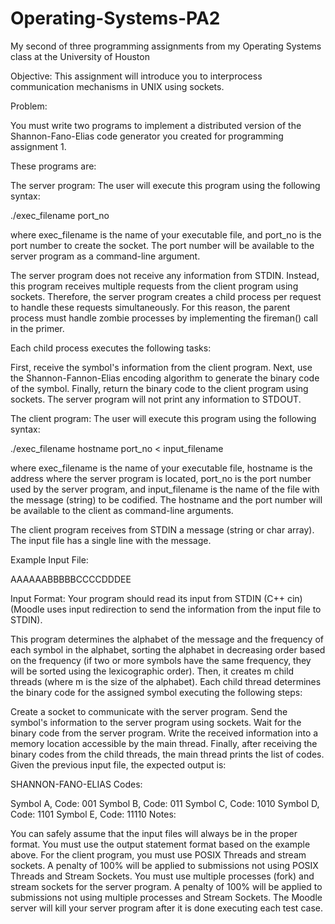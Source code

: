 # Operating-Systems-PA2
My second of three programming assignments from my Operating Systems class at the University of Houston

Objective:
This assignment will introduce you to interprocess communication mechanisms in UNIX using sockets.

Problem:

You must write two programs to implement a distributed version of the Shannon-Fano-Elias code generator you created for programming assignment 1.

These programs are:

The server program:
The user will execute this program using the following syntax:

./exec_filename port_no

where exec_filename is the name of your executable file, and port_no is the port number to create the socket. The port number will be available to the server program as a command-line argument.

The server program does not receive any information from STDIN. Instead, this program receives multiple requests from the client program using sockets. Therefore, the server program creates a child process per request to handle these requests simultaneously. For this reason, the parent process must handle zombie processes by implementing the fireman() call in the primer. 

Each child process executes the following tasks:

First, receive the symbol's information from the client program.
Next, use the Shannon-Fannon-Elias encoding algorithm to generate the binary code of the symbol.
Finally, return the binary code to the client program using sockets.
The server program will not print any information to STDOUT.


The client program:
The user will execute this program using the following syntax:

./exec_filename hostname port_no < input_filename

where exec_filename is the name of your executable file, hostname is the address where the server program is located, port_no is the port number used by the server program, and input_filename is the name of the file with the message (string) to be codified. The hostname and the port number will be available to the client as command-line arguments.

The client program receives from STDIN a message (string or char array). The input file has a single line with the message.

Example Input File:

AAAAAABBBBBCCCCDDDEE

Input Format: Your program should read its input from STDIN (C++ cin) (Moodle uses input redirection to send the information from the input file to STDIN).

This program determines the alphabet of the message and the frequency of each symbol in the alphabet, sorting the alphabet in decreasing order based on the frequency  (if two or more symbols have the same frequency, they will be sorted using the lexicographic order). Then, it creates m child threads (where m is the size of the alphabet). Each child thread determines the binary code for the assigned symbol executing the following steps:

Create a socket to communicate with the server program.
Send the symbol's information to the server program using sockets. 
Wait for the binary code from the server program.
Write the received information into a memory location accessible by the main thread.
Finally, after receiving the binary codes from the child threads, the main thread prints the list of codes. Given the previous input file, the expected output is:

SHANNON-FANO-ELIAS Codes:

Symbol A, Code: 001
Symbol B, Code: 011
Symbol C, Code: 1010
Symbol D, Code: 1101
Symbol E, Code: 11110
Notes:
 
You can safely assume that the input files will always be in the proper format.
You must use the output statement format based on the example above.
For the client program, you must use POSIX Threads and stream sockets. A penalty of 100% will be applied to submissions not using POSIX Threads and Stream Sockets.
You must use multiple processes (fork) and stream sockets for the server program. A penalty of 100% will be applied to submissions not using multiple processes and Stream Sockets.
The Moodle server will kill your server program after it is done executing each test case.
